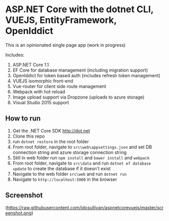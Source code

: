 # ASP.NET Core with the dotnet CLI, VUEJS, EntityFramework, OpenIddict

This is an opinionated single page app (work in progress)

Includes:
   1. ASP.NET Core 1.1
   2. EF Core for database management (including migration support)
   3. OpenIddict for token based auth (includes refresh token management)
   4. VUEJS isomorphic front-end
   5. Vue-router for client side route management
   6. Webpack with hot reload
   7. Image upload support via Dropzone (uploads to azure storage)
   8. Visual Studio 2015 support

## How to run

1. Get the .NET Core SDK http://dot.net
2. Clone this repo
3. run `dotnet restore` in the root folder
4. From root folder, navigate to `src\web\appsettings.json` and set DB connection string and azure storage connection string 
5. Still in web folder run `npm install` and `bower install` and `webpack`
6. From root folder, navigate to `src\data` and run `dotnet ef database update` to create the database if it doesn't exist
7. Navigate to the web folder `src\web` and run `dotnet run`
8. Navigate to `http://localhost:5000` in the browser


## Screenshot
(https://raw.githubusercontent.com/jdosullivan/aspnetcorevuejs/master/screenshot.png)
